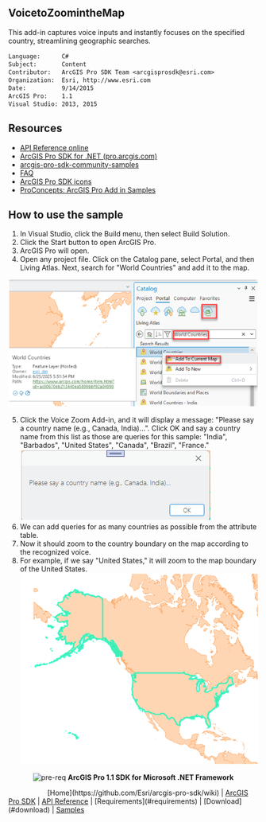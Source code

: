 ## VoicetoZoomintheMap

<!-- TODO: Write a brief abstract explaining this sample -->
This add-in captures voice inputs and instantly focuses on the specified country, streamlining geographic searches.  

<!-- TODO: Fill this section below with metadata about this sample-->
```
Language:      C#
Subject:       Content
Contributor:   ArcGIS Pro SDK Team <arcgisprosdk@esri.com>
Organization:  Esri, http://www.esri.com
Date:          9/14/2015
ArcGIS Pro:    1.1
Visual Studio: 2013, 2015
```

## Resources

* [API Reference online](http://pro.arcgis.com/en/pro-app/sdk/api-reference)
* <a href="http://pro.arcgis.com/en/pro-app/sdk/" target="_blank">ArcGIS Pro SDK for .NET (pro.arcgis.com)</a>
* [arcgis-pro-sdk-community-samples](http://github.com/Esri/arcgis-pro-sdk-community-samples)
* [FAQ](http://github.com/Esri/arcgis-pro-sdk/wiki/FAQ)
* [ArcGIS Pro SDK icons](https://github.com/Esri/arcgis-pro-sdk/releases/tag/1.1.0.3308)
* [ProConcepts: ArcGIS Pro Add in Samples](https://github.com/Esri/arcgis-pro-sdk-community-samples/wiki/ProConcepts-ArcGIS-Pro-Add-in-Samples)

## How to use the sample
<!-- TODO: Explain how this sample can be used. To use images in this section, create the image file in your sample project's screenshots folder. Use relative url to link to this image using this syntax: ![My sample Image](FacePage/SampleImage.png) -->
   
1. In Visual Studio, click the Build menu, then select Build Solution.
2. Click the Start button to open ArcGIS Pro.
3. ArcGIS Pro will open.
4. Open any project file. Click on the Catalog pane, select Portal, and then Living Atlas. Next, search for "World Countries" and add it to the map.

![UI](Pictures/Addthedata.png)

5. Click the Voice Zoom Add-in, and it will display a message: "Please say a country name (e.g., Canada, India)...". Click OK and say a country name from this list as those are queries for this sample: "India", "Barbados", "United States", "Canada", "Brazil", "France."
![UI](Pictures/Addincommand.png)
6. We can add queries for as many countries as possible from the attribute table.
7. Now it should zoom to the country boundary on the map according to the recognized voice.
8. For example, if we say "United States," it will zoom to the map boundary of the United States.
![UI](Pictures/ZoomtotheCountryBoundary.png)




<p align = center><img src="http://esri.github.io/arcgis-pro-sdk/images/ArcGISPro.png"  alt="pre-req" align = "top" height = "20" width = "20" >
<b> ArcGIS Pro 1.1 SDK for Microsoft .NET Framework</b>
</p>
&nbsp;&nbsp;&nbsp;&nbsp;&nbsp;&nbsp;&nbsp;&nbsp;&nbsp;&nbsp;&nbsp;&nbsp;&nbsp;&nbsp;&nbsp;&nbsp;&nbsp;&nbsp;&nbsp;&nbsp;[Home](https://github.com/Esri/arcgis-pro-sdk/wiki) | <a href="http://pro.arcgis.com/en/pro-app/sdk" target="_blank">ArcGIS Pro SDK</a> | <a href="http://pro.arcgis.com/en/pro-app/sdk/api-reference" target="_blank">API Reference</a> | [Requirements](#requirements) | [Download](#download) |  <a href="http://github.com/esri/arcgis-pro-sdk-community-samples" target="_blank">Samples</a>
